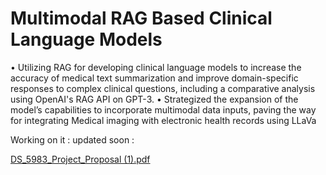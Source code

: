 # Multimodal RAG Based Clinical Language Models
• Utilizing RAG for developing clinical language models to increase the accuracy of medical text summarization and improve
domain-specific responses to complex clinical questions, including a comparative analysis using OpenAI's RAG API on GPT-3.
• Strategized the expansion of the model’s capabilities to incorporate multimodal data inputs, paving the way for integrating
Medical imaging with electronic health records using LLaVa


Working on it : updated soon :


[DS_5983_Project_Proposal (1).pdf](https://github.com/DhruvMiyani/Multimodal-RAG-Based-Clinical-Language-Models/files/14517636/DS_5983_Project_Proposal.1.pdf)

